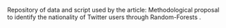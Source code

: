 Repository of data and script used by the article: Methodological proposal to identify the nationality of Twitter users through Random-Forests .
